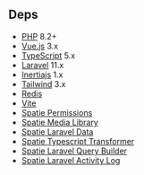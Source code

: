 ## Deps

* [PHP](https://www.php.net/releases/8.2/en.php) 8.2+
* [Vue.js](https://vuejs.org/) 3.x
* [TypeScript](https://www.typescriptlang.org/) 5.x
* [Laravel](http://laravel.com/docs/) 11.x
* [Inertiajs](https://inertiajs.com/) 1.x
* [Tailwind](https://tailwindcss.com/) 3.x
* [Redis](https://redis.io/)
* [Vite](https://vitejs.dev/)
* [Spatie Permissions](#)
* [Spatie Media Library](#)
* [Spatie Laravel Data](#)
* [Spatie Typescript Transformer](#)
* [Spatie Laravel Query Builder](#)
* [Spatie Laravel Activity Log](#)

